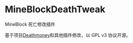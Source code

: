 # MineBlockDeathTweak
MineBlock 死亡修改插件

基于项目[Deathmoney](https://github.com/ImyvmCircle/Deathmoney)和其他插件修改，以 GPL v3 协议开源。
